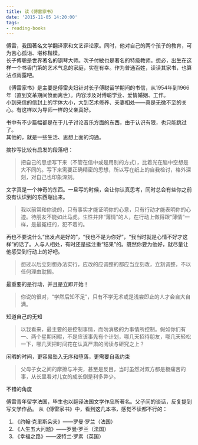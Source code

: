 ```yaml
---
title: 读《傅雷家书》
date: '2015-11-05 14:20:00'
tags:
- reading-books
---
```


傅雷，我国著名文学翻译家和文艺评论家。同时，他对自己的两个孩子的教育，可为苦心孤诣、堪称楷模。  
长子傅聪是世界著名的钢琴大师。次子付敏也是著名的特级教师。想必，出生在这样一个书香门第的艺术气息的家庭，实在有幸。作为普通百姓，读读其家书，也算沾点雨露吧。  

<!--more-->

《傅雷家书》是主要是傅雷夫妇针对长子傅聪留学期间的书信，从1954年到1966年（直到文革期间愤而离世）。内容涉及对傅聪学业、爱情婚姻、工作。  
小到来信的信封上的字体大小，大到艺术修养、夫妻相处——真是无微不至的关心。有这样以为导师一样的父亲真好。

书中有不少篇幅都是在于儿子讨论音乐方面的东西，由于认识有限，也只能跳过了。  
其他的，就是一些生活、思想上面的沟通。

摘抄写比较有启发的段落吧： 
>把自己的思想写下来（不管在信中或是用别的方式），比着光在脑中空想是大不同的。写下来需要正确精密的思想，所以写在纸上的自我检讨，格外深刻，对自己也印象深刻。

文字真是一个神奇的东西。一旦写的时候，会让你认真思考，同时总会有些你之前没有认识到的东西蹦出来。

>我以前常和你说的，只有事实才能证明你的心意，只有行动才能表明你的心迹。待朋友不能如此马虎。生性并非“薄情”的人，在行动上做得跟“薄情”一样，是最冤枉的，犯不着的。

再也不要说什么“出发点是好的”，“我也不是为你好”，“我当时就是心情不好才这样”的话了。人与人相处，有时还是挺注重“结果”的。既然你要为他好，就尽量让他感受到行动上的好吧。

>想过以后立刻想办法实行，应改的应调整的都应当立刻改，立刻调整，不以任何理由耽搁。

最重要的是行动，并且是立即开始！

>你说的很对，“学然后知不足”，只有不学无术或是浅尝即止的人才会自大自满。  

知道自己的无知

>以我看来，最主要的是控制事情，而勿消极的为事情所控制。假如你们有一、两个星期闲暇，不是应该事先有个计划，哪几天招待朋友，哪几天轻松一下，哪几天把时间花在认真严肃的阅读与研究之上？

闲暇的时间，更容易坠入无序和堕落，更需要自我约束

>父母子女之间的摩擦与冲突，甚至是反目，当时虽然对双方都是极痛苦的事，从长里看对儿女的成长倒是利多弊少。

不错的角度  

傅雷青年留学法国，毕生也以翻译法国文学作品所著名。父子间的谈话，反复提到写文学作品。 从《傅雷家书》中，看到这几本书，感觉不读都不行的：  
1. 《约翰·克里斯朵夫》——罗曼·罗兰（法国）  
2. 《人生五大问题》——罗曼·罗兰（法国）  
3. 《幸福之路》——波特兰·罗素（英国）  
